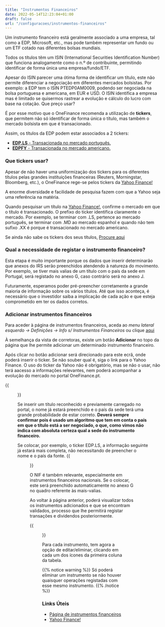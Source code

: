 ```yaml
---
title: "Instrumentos Financeiros"
date: 2022-05-14T12:23:04+01:00
draft: false
url: "/configuracoes/instrumentos-financeiros"
---
```


Um instrumento financeiro está geralmente associado a uma empresa, tal como a EDP, Microsoft, etc., mas pode também representar um fundo ou um ETF cotado nas diferentes bolsas mundiais.

Todos os títulos têm um ISIN (International Securities Identification Number) que funciona analogamente como o n.º de contribuinte, permitindo identificar de forma única uma empresa/fundo/ETF. 

Apesar do ISIN parecer uma ótima forma de identificar um título, este não permite diferenciar a negociação em diferentes mercados bolsistas. Por exemplo: a EDP tem o ISIN PTEDP0AM0009, podendo ser negociada na bolsa portuguesa e americana, em EUR e USD. O ISIN identifica a empresa mas é limitado se quisermos rastrear a evolução e cálculo do lucro com base na cotação. Que preço usar? 

É por esse motivo que o OneFinance recomenda a utilização de **tickers**, que permitem não só identificar de forma única o título, mas também o mercado bolsista em que é transacionado.

Assim, os títulos da EDP podem estar associados a 2 tickers:
- [**EDP.LS** - Transacionada no mercado português.](https://finance.yahoo.com/quote/EDP.LS)
- [**EDPFY** - Transacionada no mercado americano.](https://finance.yahoo.com/quote/EDPFY) 


### Que tickers usar?
Apesar de não haver uma uniformização dos tickers para os diferentes títulos pelas grandes instituições financeiras (Reuters, Morningstar, Bloomberg, etc.), o OneFinance rege-se pelos tickers da [Yahoo Finance!](https://finance.yahoo.com/)

A enorme diversidade e facilidade de pesquisa fazem com que a Yahoo seja uma referência na matéria.

Quando pesquisar um título na [Yahoo Finance!](https://finance.yahoo.com), confirme o mercado em que o título é transacionado. O prefixo do ticker identifica claramente o mercado. Por exemplo, se terminar com .LS, pertence ao mercado português, se terminar com .MD ao mercado espanhol e quando não tem sufixo .XX é porque é transacionado no mercado americano.

Se ainda não sabe os tickers dos seus títulos, [Procure aqui](https://finance.yahoo.com)

### Qual a necessidade de registar o instrumento financeiro?
Esta etapa é muito importante porque os dados que inserir determinarão que anexos do IRS serão preenchidos atendendo à natureza do movimento. Por exemplo, se tiver mais valias de um título com o país da sede em Portugal, será registado no anexo G, caso contrário será no anexo J.   

Futuramente, esperamos poder pré-preencher corretamente a grande maioria de informação sobre os vários títulos. Até que isso aconteça, é necessário que o investidor saiba a implicação de cada ação e que esteja comprometido em ter os dados corretos.


### Adicionar instrumentos financeiros
Para aceder à página de instrumentos financeiros, aceda ao *menu lateral esquerdo → Definições → Info s/ Instrumentos Financeiros* ou clique [aqui](https://onefinance.pt/my/instrument-info)

À semelhança da vista de corretoras, existe um botão **Adicionar** no topo da página que lhe permite adicionar um determinado instrumento financeiro.

Após clicar no botão adicionar será direcionado para este ecrã, onde poderá inserir o ticker. Se não souber qual é, siga o link para o Yahoo Finance. O uso do ticker da Yahoo não é obrigatório, mas se não o usar, não terá aacesso a informações relevantes, nem poderá acompanhar a evolução do mercado no portal OneFinance.pt.

{{<figure src="/02-configuracoes/images/pesquisar-instrumento.png" title="Pesquisar instrumento Financeiro" class="center">}}

Se inserir um título reconhecido e previamente carregado no portal, o nome já estará preenchido e o país da sede terá uma grande probabilidade de estar correto. **Deverá sempre confirmar pois é usado um algoritmo que tem em conta o país em que o título está a ser negociado, o que, como vimos não indica com absoluta certeza qual a sede do instrumento financeiro.**

Se colocar, por exemplo, o ticker EDP.LS, a informação seguinte já estará mais completa, não necessitando de preencher o nome e o país da fonte.
{{<figure src="/02-configuracoes/images/adicionar-instrumento.png" title="Adicionar Instrumento Financeiro" class="center">}}

O NIF é também relevante, especialmente em instrumentos financeiros nacionais. Se o colocar, este será preenchido automaticamente no anexo G no quadro referente às mais-valias.

Ao voltar à página anterior, poderá visualizar todos os instrumentos adicionados e que se encontram validados, processo que lhe permitirá registar transações e dividendos posteriormente.

{{<figure src="/02-configuracoes/images/instrumentos-validados.png" title="Instrumentos Validados" class="center">}}

Para cada instrumento, tem agora a opção de editar/eliminar, clicando em cada um dos ícones da primeira coluna da tabela.

{{% notice warning %}}
Só poderá eliminar um instrumento se não houver quaisquer operações registadas com esse mesmo instrumento.
{{% /notice %}}

### Links Úteis
- [Página de instrumentos financeiros](https://onefinance.pt/my/instrument-info)
- [Yahoo Finance!](https://finance.yahoo.com)

